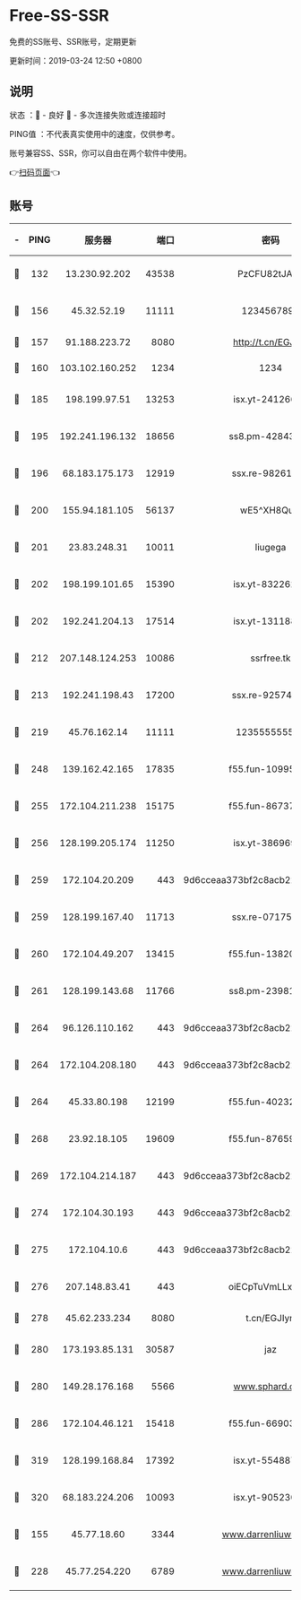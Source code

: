 # Free-SS-SSR

免费的SS账号、SSR账号，定期更新

更新时间：2019-03-24 12:50 +0800

## 说明

状态     ：🙂 - 良好 🙁 - 多次连接失败或连接超时

PING值   ：不代表真实使用中的速度，仅供参考。

账号兼容SS、SSR，你可以自由在两个软件中使用。

👉[扫码页面](https://liesauer.github.io/Free-SS-SSR/)👈

## 账号

|-|PING|服务器|端口|密码|加密方式|区域|
|:----:|:----:|:-----:|-----:|:----:|:----:|:----:|
|🙂|132|13.230.92.202|43538|PzCFU82tJAdZ|aes-256-cfb|JP|
|🙂|156|45.32.52.19|11111|1234567890|aes-256-cfb|JP|
|🙂|157|91.188.223.72|8080|http://t.cn/EGJIyrl|rc4-md5|RU|
|🙂|160|103.102.160.252|1234|1234|rc4-md5|JP|
|🙂|185|198.199.97.51|13253|isx.yt-24126619|aes-256-cfb|US|
|🙂|195|192.241.196.132|18656|ss8.pm-42843855|aes-256-cfb|US|
|🙂|196|68.183.175.173|12919|ssx.re-98261099|aes-256-cfb|US|
|🙂|200|155.94.181.105|56137|wE5^XH8Quw|aes-256-cfb|US|
|🙂|201|23.83.248.31|10011|liugega|aes-256-cfb|US|
|🙂|202|198.199.101.65|15390|isx.yt-83226207|aes-256-cfb|US|
|🙂|202|192.241.204.13|17514|isx.yt-13118802|aes-256-cfb|US|
|🙂|212|207.148.124.253|10086|ssrfree.tk|aes-256-cfb|SG|
|🙂|213|192.241.198.43|17200|ssx.re-92574100|aes-256-cfb|US|
|🙂|219|45.76.162.14|11111|123555555555|aes-256-cfb|SG|
|🙂|248|139.162.42.165|17835|f55.fun-10995182|aes-256-cfb|SG|
|🙂|255|172.104.211.238|15175|f55.fun-86737325|aes-256-cfb|US|
|🙂|256|128.199.205.174|11250|isx.yt-38696916|aes-256-cfb|SG|
|🙂|259|172.104.20.209|443|9d6cceaa373bf2c8acb22e60b6a58be6|aes-256-cfb|US|
|🙂|259|128.199.167.40|11713|ssx.re-07175601|aes-256-cfb|SG|
|🙂|260|172.104.49.207|13415|f55.fun-13820852|aes-256-cfb|SG|
|🙂|261|128.199.143.68|11766|ss8.pm-23981058|aes-256-cfb|SG|
|🙂|264|96.126.110.162|443|9d6cceaa373bf2c8acb22e60b6a58be6|aes-256-cfb|US|
|🙂|264|172.104.208.180|443|9d6cceaa373bf2c8acb22e60b6a58be6|aes-256-cfb|US|
|🙂|264|45.33.80.198|12199|f55.fun-40232335|aes-256-cfb|US|
|🙂|268|23.92.18.105|19609|f55.fun-87659227|aes-256-cfb|US|
|🙂|269|172.104.214.187|443|9d6cceaa373bf2c8acb22e60b6a58be6|aes-256-cfb|US|
|🙂|274|172.104.30.193|443|9d6cceaa373bf2c8acb22e60b6a58be6|aes-256-cfb|US|
|🙂|275|172.104.10.6|443|9d6cceaa373bf2c8acb22e60b6a58be6|aes-256-cfb|US|
|🙂|276|207.148.83.41|443|oiECpTuVmLLxk4Ts|aes-256-cfb|AU|
|🙂|278|45.62.233.234|8080|t.cn/EGJIyrl|rc4-md5|CA|
|🙂|280|173.193.85.131|30587|jaz|aes-256-cfb|US|
|🙂|280|149.28.176.168|5566|www.sphard.com|aes-256-cfb|AU|
|🙂|286|172.104.46.121|15418|f55.fun-66903373|aes-256-cfb|SG|
|🙂|319|128.199.168.84|17392|isx.yt-55488760|aes-256-cfb|SG|
|🙂|320|68.183.224.206|10093|isx.yt-90523020|aes-256-cfb|SG|
|🙂|155|45.77.18.60|3344|www.darrenliuwei.com|aes-256-cfb|JP|
|🙂|228|45.77.254.220|6789|www.darrenliuwei.com|aes-256-cfb|SG|
